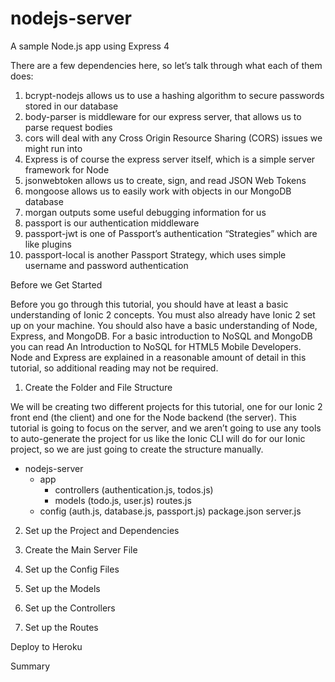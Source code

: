 # nodejs-server
A sample Node.js app using Express 4

There are a few dependencies here, so let’s talk through what each of them does:

1. bcrypt-nodejs allows us to use a hashing algorithm to secure passwords stored in our database
2. body-parser is middleware for our express server, that allows us to parse request bodies
3. cors will deal with any Cross Origin Resource Sharing (CORS) issues we might run into
4. Express is of course the express server itself, which is a simple server framework for Node
5. jsonwebtoken allows us to create, sign, and read JSON Web Tokens
6. mongoose allows us to easily work with objects in our MongoDB database
7. morgan outputs some useful debugging information for us
9. passport is our authentication middleware
10. passport-jwt is one of Passport’s authentication “Strategies” which are like plugins
11. passport-local is another Passport Strategy, which uses simple username and password authentication

Before we Get Started

Before you go through this tutorial, you should have at least a basic understanding of Ionic 2 concepts. You must also already have Ionic 2 set up on your machine. You should also have a basic understanding of Node, Express, and MongoDB. For a basic introduction to NoSQL and MongoDB you can read An Introduction to NoSQL for HTML5 Mobile Developers. Node and Express are explained in a reasonable amount of detail in this tutorial, so additional reading may not be required.

1. Create the Folder and File Structure

We will be creating two different projects for this tutorial, one for our Ionic 2 front end (the client) and one for the Node backend (the server). This tutorial is going to focus on the server, and we aren’t going to use any tools to auto-generate the project for us like the Ionic CLI will do for our Ionic project, so we are just going to create the structure manually.

+ nodejs-server
  + app
    + controllers (authentication.js, todos.js)
    + models (todo.js, user.js)
    routes.js
  + config (auth.js, database.js, passport.js)
  package.json
  server.js

2. Set up the Project and Dependencies

3. Create the Main Server File

4. Set up the Config Files

5. Set up the Models

6. Set up the Controllers

7. Set up the Routes

Deploy to Heroku

Summary


    
  

